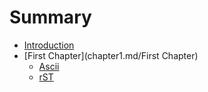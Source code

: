 # Summary

* [Introduction](README.md)
* [First Chapter](chapter1.md/First Chapter)
   * [Ascii](ascii.adoc)
   * [rST](sdk.rst)

